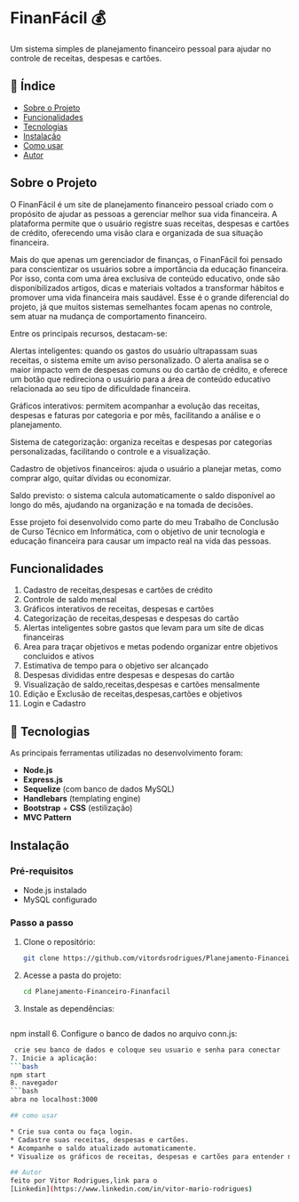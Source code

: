 # FinanFácil 💰

Um sistema simples de planejamento financeiro pessoal para ajudar no controle de receitas, despesas e cartões.

## 📑 Índice

- [Sobre o Projeto](#sobre-o-projeto)
- [Funcionalidades](#funcionalidades)
- [Tecnologias](#-tecnologias)
- [Instalação](#instalação)
- [Como usar](#como-usar)
- [Autor](#autor)


## Sobre o Projeto

  O FinanFácil é um site de planejamento financeiro pessoal criado com o propósito de ajudar as pessoas a gerenciar melhor sua vida financeira. A plataforma permite que o usuário registre suas receitas, despesas e cartões de crédito, oferecendo uma visão clara e organizada de sua situação financeira.

Mais do que apenas um gerenciador de finanças, o FinanFácil foi pensado para conscientizar os usuários sobre a importância da educação financeira. Por isso, conta com uma área exclusiva de conteúdo educativo, onde são disponibilizados artigos, dicas e materiais voltados a transformar hábitos e promover uma vida financeira mais saudável. Esse é o grande diferencial do projeto, já que muitos sistemas semelhantes focam apenas no controle, sem atuar na mudança de comportamento financeiro.

Entre os principais recursos, destacam-se:

Alertas inteligentes: quando os gastos do usuário ultrapassam suas receitas, o sistema emite um aviso personalizado. O alerta analisa se o maior impacto vem de despesas comuns ou do cartão de crédito, e oferece um botão que redireciona o usuário para a área de conteúdo educativo relacionada ao seu tipo de dificuldade financeira.

Gráficos interativos: permitem acompanhar a evolução das receitas, despesas e faturas por categoria e por mês, facilitando a análise e o planejamento.

Sistema de categorização: organiza receitas e despesas por categorias personalizadas, facilitando o controle e a visualização.

Cadastro de objetivos financeiros: ajuda o usuário a planejar metas, como comprar algo, quitar dívidas ou economizar.

Saldo previsto: o sistema calcula automaticamente o saldo disponível ao longo do mês, ajudando na organização e na tomada de decisões.

Esse projeto foi desenvolvido como parte do meu Trabalho de Conclusão de Curso Técnico em Informática, com o objetivo de unir tecnologia e educação financeira para causar um impacto real na vida das pessoas.

## Funcionalidades

1. Cadastro de receitas,despesas e cartões de crédito
2. Controle de saldo mensal
3. Gráficos interativos de receitas, despesas e cartões
4. Categorização de receitas,despesas e despesas do cartão
5. Alertas inteligentes sobre gastos que levam para um site de dicas financeiras
6. Area para traçar objetivos e metas podendo organizar entre objetivos concluidos e ativos
7. Estimativa de tempo para o objetivo ser alcançado
8. Despesas divididas entre despesas e despesas do cartão
9. Visualização de saldo,receitas,despesas e cartões mensalmente
10. Edição e Exclusão de receitas,despesas,cartões e objetivos
11. Login e Cadastro

## 🚀 Tecnologias

As principais ferramentas utilizadas no desenvolvimento foram:
- **Node.js**
- **Express.js**
- **Sequelize** (com banco de dados MySQL)
- **Handlebars** (templating engine)
- **Bootstrap** + **CSS** (estilização)
- **MVC Pattern**

## Instalação

### Pré-requisitos
- Node.js instalado  
- MySQL configurado  

### Passo a passo
1. Clone o repositório:
   ```bash
   git clone https://github.com/vitordsrodrigues/Planejamento-Financeiro-Finanfacil.git
2. Acesse a pasta do projeto:
   ```bash
   cd Planejamento-Financeiro-Finanfacil
4. Instale as dependências:
   ```bash
  npm install
6. Configure o banco de dados no arquivo conn.js:
  ```bash
   crie seu banco de dados e coloque seu usuario e senha para conectar
7. Inicie a aplicação:
  ```bash
  npm start
8. navegador
  ```bash
  abra no localhost:3000

## como usar

* Crie sua conta ou faça login.
* Cadastre suas receitas, despesas e cartões.
* Acompanhe o saldo atualizado automaticamente.
* Visualize os gráficos de receitas, despesas e cartões para entender melhor sua vida financeira.

## Autor
feito por Vitor Rodrigues,link para o
[Linkedin](https://www.linkedin.com/in/vitor-mario-rodrigues)

   
   













